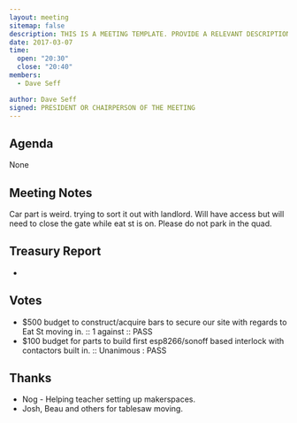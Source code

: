 ```yaml
---
layout: meeting
sitemap: false
description: THIS IS A MEETING TEMPLATE. PROVIDE A RELEVANT DESCRIPTION OR SYNOPSIS OF THE MEETING
date: 2017-03-07
time:
  open: "20:30"
  close: "20:40"
members:
  - Dave Seff

author: Dave Seff
signed: PRESIDENT OR CHAIRPERSON OF THE MEETING
---
```


## Agenda

None

## Meeting Notes

Car part is weird. trying to sort it out with landlord. Will have access but will need to close the gate while eat st is on. Please do not park in the quad. 

## Treasury Report
 - 

## Votes
 - $500 budget to construct/acquire bars to secure our site with regards to Eat St moving in. :: 1 against :: PASS
 - $100 budget for parts to build first esp8266/sonoff based interlock with contactors built in. :: Unanimous : PASS

## Thanks

 - Nog - Helping teacher setting up makerspaces. 
 - Josh, Beau and others for tablesaw moving.
